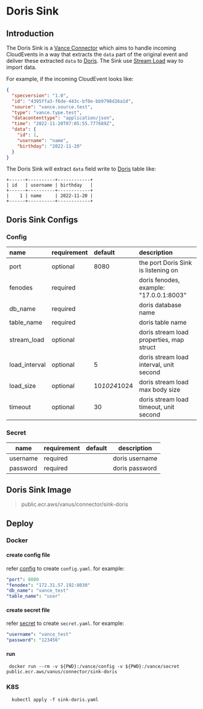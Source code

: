 # Doris Sink

## Introduction

The Doris Sink is a [Vance Connector][vc] which aims to handle incoming CloudEvents in a way that extracts the `data`
part of the original event and deliver these extracted `data` to [Doris][doris]. The Sink use [Stream Load][stream load]
way to import data.

For example, if the incoming CloudEvent looks like:

```json
{
  "specversion": "1.0",
  "id": "4395ffa3-f6de-443c-bf0e-bb9798d26a1d",
  "source": "vance.source.test",
  "type": "vance.type.test",
  "datacontenttype": "application/json",
  "time": "2022-11-20T07:05:55.777689Z",
  "data": {
    "id": 1,
    "username": "name",
    "birthday": "2022-11-20"
  }
}
```

The Doris Sink will extract `data` field write to [Doris][doris] table like:

```text
+------+----------+------------+
| id   | username | birthday   |
+------+----------+------------+
|    1 | name     | 2022-11-20 |
+------+----------+------------+
```

## Doris Sink Configs

### Config

| name          | requirement  | default       | description                               |
|:--------------|:-------------|:--------------|:------------------------------------------|
| port          | optional     | 8080          | the port Doris Sink is listening on       |
| fenodes       | required     |               | doris fenodes, example: "17.0.0.1:8003"   |
| db_name       | required     |               | doris database name                       |
| table_name    | required     |               | doris table name                          |
| stream_load   | optional     |               | doris stream load properties, map struct  |
| load_interval | optional     | 5             | doris stream load interval, unit second   |
| load_size     | optional     | 10*1024*1024  | doris stream load max body size           |
| timeout       | optional     | 30            | doris stream load timeout, unit second    |

### Secret

| name          | requirement | default  | description    |
|---------------|-------------|----------|----------------|
| username      | required    |          | doris username |
| password      | required    |          | doris password |

## Doris Sink Image

> public.ecr.aws/vanus/connector/sink-doris

## Deploy

### Docker

#### create config file

refer [config](#Config) to create `config.yaml`. for example:

```yaml
"port": 8080
"fenodes": "172.31.57.192:8030"
"db_name": "vance_test"
"table_name": "user"
```

#### create secret file

refer [secret](#Secret) to create `secret.yaml`. for example:

```yaml
"username": "vance_test"
"password": "123456"
```

#### run

```shell
 docker run --rm -v ${PWD}:/vance/config -v ${PWD}:/vance/secret public.ecr.aws/vanus/connector/sink-doris
```

### K8S

```shell
  kubectl apply -f sink-doris.yaml
```

[vc]: https://github.com/linkall-labs/vance-docs/blob/main/docs/concept.md
[doris]: https://doris.apache.org/docs/summary/basic-summary
[stream load]: https://doris.apache.org/docs/dev/data-operate/import/import-way/stream-load-manual/
